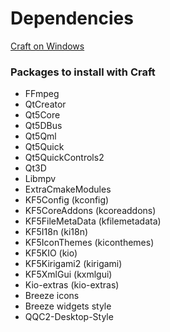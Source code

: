 # Dependencies

[Craft on Windows](https://community.kde.org/Guidelines_and_HOWTOs/Build_from_source/Windows)

### Packages to install with Craft
- FFmpeg
- QtCreator
- Qt5Core
- Qt5DBus
- Qt5Qml
- Qt5Quick
- Qt5QuickControls2
- Qt3D
- Libmpv
- ExtraCmakeModules
- KF5Config (kconfig)
- KF5CoreAddons (kcoreaddons)
- KF5FileMetaData (kfilemetadata)
- KF5I18n (ki18n)
- KF5IconThemes (kiconthemes)
- KF5KIO (kio)
- KF5Kirigami2 (kirigami)
- KF5XmlGui (kxmlgui)
- Kio-extras (kio-extras)
- Breeze icons
- Breeze widgets style
- QQC2-Desktop-Style
